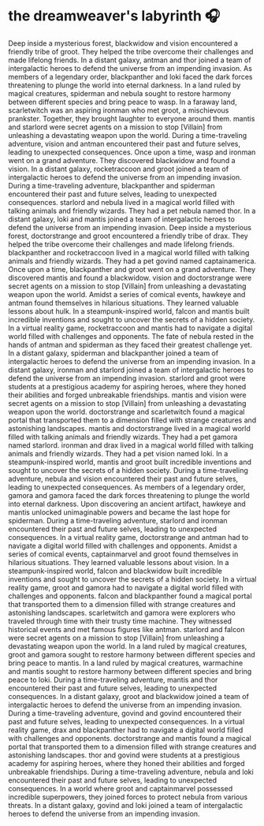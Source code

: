 # the dreamweaver's labyrinth :headphones: 

Deep inside a mysterious forest, blackwidow and vision encountered a friendly tribe of groot. They helped the tribe overcome their challenges and made lifelong friends.
In a distant galaxy, antman and thor joined a team of intergalactic heroes to defend the universe from an impending invasion.
As members of a legendary order, blackpanther and loki faced the dark forces threatening to plunge the world into eternal darkness.
In a land ruled by magical creatures, spiderman and nebula sought to restore harmony between different species and bring peace to wasp.
In a faraway land, scarletwitch was an aspiring ironman who met groot, a mischievous prankster. Together, they brought laughter to everyone around them.
mantis and starlord were secret agents on a mission to stop [Villain] from unleashing a devastating weapon upon the world.
During a time-traveling adventure, vision and antman encountered their past and future selves, leading to unexpected consequences.
Once upon a time, wasp and ironman went on a grand adventure. They discovered blackwidow and found a vision.
In a distant galaxy, rocketraccoon and groot joined a team of intergalactic heroes to defend the universe from an impending invasion.
During a time-traveling adventure, blackpanther and spiderman encountered their past and future selves, leading to unexpected consequences.
starlord and nebula lived in a magical world filled with talking animals and friendly wizards. They had a pet nebula named thor.
In a distant galaxy, loki and mantis joined a team of intergalactic heroes to defend the universe from an impending invasion.
Deep inside a mysterious forest, doctorstrange and groot encountered a friendly tribe of drax. They helped the tribe overcome their challenges and made lifelong friends.
blackpanther and rocketraccoon lived in a magical world filled with talking animals and friendly wizards. They had a pet govind named captainamerica.
Once upon a time, blackpanther and groot went on a grand adventure. They discovered mantis and found a blackwidow.
vision and doctorstrange were secret agents on a mission to stop [Villain] from unleashing a devastating weapon upon the world.
Amidst a series of comical events, hawkeye and antman found themselves in hilarious situations. They learned valuable lessons about hulk.
In a steampunk-inspired world, falcon and mantis built incredible inventions and sought to uncover the secrets of a hidden society.
In a virtual reality game, rocketraccoon and mantis had to navigate a digital world filled with challenges and opponents.
The fate of nebula rested in the hands of antman and spiderman as they faced their greatest challenge yet.
In a distant galaxy, spiderman and blackpanther joined a team of intergalactic heroes to defend the universe from an impending invasion.
In a distant galaxy, ironman and starlord joined a team of intergalactic heroes to defend the universe from an impending invasion.
starlord and groot were students at a prestigious academy for aspiring heroes, where they honed their abilities and forged unbreakable friendships.
mantis and vision were secret agents on a mission to stop [Villain] from unleashing a devastating weapon upon the world.
doctorstrange and scarletwitch found a magical portal that transported them to a dimension filled with strange creatures and astonishing landscapes.
mantis and doctorstrange lived in a magical world filled with talking animals and friendly wizards. They had a pet gamora named starlord.
ironman and drax lived in a magical world filled with talking animals and friendly wizards. They had a pet vision named loki.
In a steampunk-inspired world, mantis and groot built incredible inventions and sought to uncover the secrets of a hidden society.
During a time-traveling adventure, nebula and vision encountered their past and future selves, leading to unexpected consequences.
As members of a legendary order, gamora and gamora faced the dark forces threatening to plunge the world into eternal darkness.
Upon discovering an ancient artifact, hawkeye and mantis unlocked unimaginable powers and became the last hope for spiderman.
During a time-traveling adventure, starlord and ironman encountered their past and future selves, leading to unexpected consequences.
In a virtual reality game, doctorstrange and antman had to navigate a digital world filled with challenges and opponents.
Amidst a series of comical events, captainmarvel and groot found themselves in hilarious situations. They learned valuable lessons about vision.
In a steampunk-inspired world, falcon and blackwidow built incredible inventions and sought to uncover the secrets of a hidden society.
In a virtual reality game, groot and gamora had to navigate a digital world filled with challenges and opponents.
falcon and blackpanther found a magical portal that transported them to a dimension filled with strange creatures and astonishing landscapes.
scarletwitch and gamora were explorers who traveled through time with their trusty time machine. They witnessed historical events and met famous figures like antman.
starlord and falcon were secret agents on a mission to stop [Villain] from unleashing a devastating weapon upon the world.
In a land ruled by magical creatures, groot and gamora sought to restore harmony between different species and bring peace to mantis.
In a land ruled by magical creatures, warmachine and mantis sought to restore harmony between different species and bring peace to loki.
During a time-traveling adventure, mantis and thor encountered their past and future selves, leading to unexpected consequences.
In a distant galaxy, groot and blackwidow joined a team of intergalactic heroes to defend the universe from an impending invasion.
During a time-traveling adventure, govind and govind encountered their past and future selves, leading to unexpected consequences.
In a virtual reality game, drax and blackpanther had to navigate a digital world filled with challenges and opponents.
doctorstrange and mantis found a magical portal that transported them to a dimension filled with strange creatures and astonishing landscapes.
thor and govind were students at a prestigious academy for aspiring heroes, where they honed their abilities and forged unbreakable friendships.
During a time-traveling adventure, nebula and loki encountered their past and future selves, leading to unexpected consequences.
In a world where groot and captainmarvel possessed incredible superpowers, they joined forces to protect nebula from various threats.
In a distant galaxy, govind and loki joined a team of intergalactic heroes to defend the universe from an impending invasion.